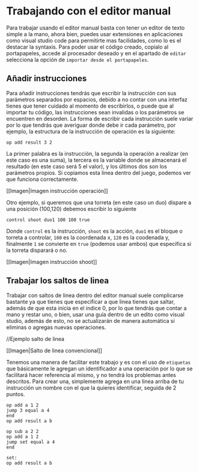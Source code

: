 # Trabajando con el editor manual

Para trabajar usando el editor manual basta con tener un editor de texto simple a la mano, ahora bien, puedes usar extensiones en aplicaciones como visual studio code para permitirte mas facilidades, como lo es el destacar la syntaxis. Para poder usar el código creado, copialo al portapapeles, accede al procesador deseado y en el apartado de `editar` selecciona la opción de `importar desde el portapapeles`.

## Añadir instrucciones

Para añadir instrucciones tendrás que escribir la instrucción con sus parámetros separados por espacios, debido a no contar con una interfaz tienes que tener cuidado al momento de escribirlos, o puede que al importar tu código, las instrucciones sean invalidas o los parámetros se encuentren en desorden. La forma de escribir cada instrucción suele variar por lo que tendrás que averiguar donde debe ir cada parámetro, por ejemplo, la estructura de la instrucción de operación es la siguiente:

``` 
op add result 3 2
```

La primer palabra es la instrucción, la segunda la operación a realizar (en este caso es una suma), la tercera es la variable donde se almacenará el resultado (en este caso será 5 el valor), y los últimos dos son los parámetros propios. Si copiamos esta linea dentro del juego, podemos ver que funciona correctamente.

[[Imagen|Imagen instrucción operación]]


Otro ejemplo, si queremos que una torreta (en este caso un duo) dispare a una posición (100,120) debemos escribir lo siguiente

```
control shoot duo1 100 100 true
```

Donde `control` es la instrucción, `shoot` es la acción, `duo1` es el bloque o torreta a controlar, `100` es la coordenada x, `120` es la coodenada y, finalmente `1` se convierte en `true` (podemos usar ambos) que especifica si la torreta disparará o no.


[[Imagen|Imagen instrucción shoot]]

## Trabajar los saltos de linea

Trabajar con saltos de linea dentro del editor manual suele complicarse bastante ya que tienes que especificar a que linea tienes que saltar, además de que esta inicia en el indice 0, por lo que tendrás que contar a mano y restar uno, o bien, usar una guía dentro de un edito como visual studio, además de esto, no se actualizarán de manera automática si eliminas o agregas nuevas operaciones.

//Ejemplo salto de linea 

[[Imagen|Salto de linea convencional]]

Tenemos una manera de facilitar este trabajo y es con el uso de `etiquetas` que básicamente le agregan un identificador a una operación por lo que se facilitará hacer referencia al mismo, y no tendrá los problemas antes descritos. Para crear una, simplemente agrega en una linea arriba de tu instrucción un nombre con el que la quieres identificar, seguida de 2 puntos. 

```
op add a 1 2
jump 3 equal a 4
end
op add result a b
```

```
op sub a 2 2
op add a 1 2
jump set equal a 4
end

set:
op add result a b
```